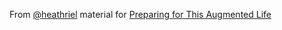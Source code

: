 From [@heathriel](https://twitter.com/heathriel) material for [Preparing for This Augmented Life](http://www.slideshare.net/HeatherWilde/preparing-for-this-augmented-life)
